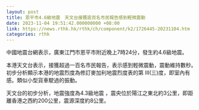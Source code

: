 ```yaml
---
layout: post
title: 恩平市4.6級地震　天文台接獲逾百名市民報告感到輕微震動
date: 2023-11-04 19:51:42.000000000 +08:00
link: https://news.rthk.hk/rthk/ch/component/k2/1726445-20231104.htm
categories: rthk
---
```


中國地震台網表示，廣東江門市恩平市附近晚上7時24分，發生約4.6級地震。

本港天文台表示，接獲超過一百名市民報告，表示感到輕微震動，震動維持數秒。初步分析顯示本港的地震烈度為修訂麥加利地震烈度表的第 III(三)度，即室內有感。類似小型貨車駛過的振動。

天文台的初步分析，地震強度為4.3級地震 ，震央位於陽江之東北約3公里，即距離香港之西約200公里，震源深度約8公里。
